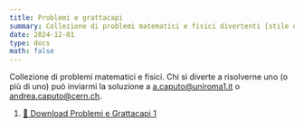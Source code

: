 ```yaml
---
title: Problemi e grattacapi
summary: Collezione di problemi matematici e fisici divertenti [stile olimpiadi].
date: 2024-12-01
type: docs
math: false
---
```


Collezione di problemi matematici e fisici. Chi si diverte a risolverne uno (o più di uno) può inviarmi la soluzione a a.caputo@uniroma1.it o andrea.caputo@cern.ch.

1. [📄 Download Problemi e Grattacapi 1](Problemi_Caputo.pdf)

